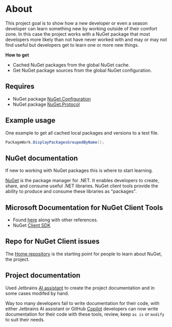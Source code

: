 ﻿# About

This project goal is to show how a new developer or even a season developer can learn something new by working outside of their comfort zone. In this case the project works with a NuGet package that most developers more likely than not have never worked with and may or may not find useful but developers get to learn one or more new things.

**How to get**
- Cached NuGet packages from the global NuGet cache.
- Get NuGet package sources from the global NuGet configuration.

## Requires

- NuGet package [NuGet.Configuration](https://www.nuget.org/packages/NuGet.Configuration/6.12.1?_src=template)
- NuGet package [NuGet.Protocol](https://www.nuget.org/packages/NuGet.Protocol/6.12.1?_src=template)

## Example usage

One example to get all cached local packages and versions to a text file.
```csharp
PackageWork.DisplayPackagesGroupedByName();
```


## NuGet documentation

If new to working with NuGet packages this is where to start learning.

[NuGet](https://learn.microsoft.com/en-us/nuget/) is the package manager for .NET. It enables developers to create, share, and consume useful .NET libraries. NuGet client tools provide the ability to produce and consume these libraries as "packages".



## Microsoft Documentation for NuGet Client Tools

- Found [here](https://github.com/NuGet/NuGet.Client/tree/dev) along with other references.
- NuGet [Client SDK](https://learn.microsoft.com/en-us/nuget/reference/nuget-client-sdk)

## Repo for NuGet Client issues

The [Home repository](https://github.com/nuget/Home) is the starting point for people to learn about NuGet, the project.

## Project documentation

Used Jetbrains [AI assistant](https://www.jetbrains.com/ai/) to create the project documentation and in some cases modifed by hand.

Way too many developers fail to write documentation for their code, with either Jetbrains AI assistant or GitHub [Copilot](https://github.com/features/copilot?ocid=AIDcmmb150vbv1_SEM__k_Cj0KCQiApNW6BhD5ARIsACmEbkWFGYZBa2oHA-voKTZ4SL5l3zx0GnWAoQDelxS3VVFXxhV4TvBuyNEaAn4vEALw_wcB_k_) developers can now write documentation for their code with these tools, review, keep `as is` or `modify` to suit their needs.